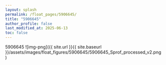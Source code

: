 ```yaml
---
layout: splash
permalink: /float_pages/5906645/
title: "5906645"
author_profile: false
last_modified_at: 2025-06-13
toc: false
---
```

 
5906645
![img-png]({{ site.url }}{{ site.baseurl }}/assets/images/float_figures/5906645/5906645_Sprof_processed_v2.png)